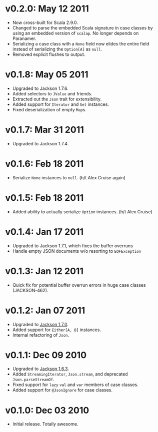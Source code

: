 v0.2.0: May 12 2011
===================

* Now cross-built for Scala 2.9.0.
* Changed to parse the embedded Scala signature in case classes by using an
  embedded version of `scalap`. No longer depends on Paranamer.
* Serializing a case class with a `None` field now elides the entire field
  instead of serializing the `Option[A]` as `null`.
* Removed explicit flushes to output.

v0.1.8: May 05 2011
===================

* Upgraded to Jackson 1.7.6.
* Added selectors to `JValue` and friends.
* Extracted out the `Json` trait for extensibility.
* Added support for `Iterator` and `Set` instances.
* Fixed deserialization of empty `Map`s.


v0.1.7: Mar 31 2011
===================

* Upgraded to Jackson 1.7.4.

v0.1.6: Feb 18 2011
===================

* Serialize `None` instances to `null`. (h/t Alex Cruise again)

v0.1.5: Feb 18 2011
===================

* Added ability to actually serialize `Option` instances. (h/t Alex Cruise)

v0.1.4: Jan 17 2011
===================

* Upgraded to Jackson 1.7.1, which fixes the buffer overruns
* Handle empty JSON documents w/o resorting to `EOFException`

v0.1.3: Jan 12 2011
===================

* Quick fix for potential buffer overrun errors in huge case classes (JACKSON-462).

v0.1.2: Jan 07 2011
===================

* Upgraded to [Jackson 1.7.0](http://jackson.codehaus.org/1.7.0/release-notes/VERSION).
* Added support for `Either[A, B]` instances.
* Internal refactoring of `Json`.

v0.1.1: Dec 09 2010
===================

* Upgraded to [Jackson 1.6.3](http://jackson.codehaus.org/1.6.3/release-notes/VERSION).
* Added `StreamingIterator`, `Json.stream`, and deprecated `Json.parseStreamOf`.
* Fixed support for `lazy` `val` and `var` members of case classes.
* Added support for `@JsonIgnore` for case classes.


v0.1.0: Dec 03 2010
===================

* Initial release. Totally awesome.

